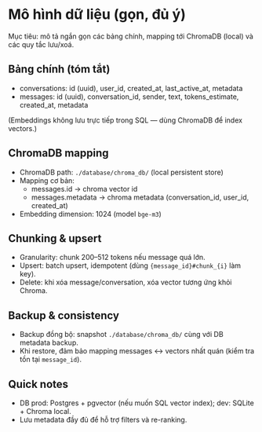 # Mô hình dữ liệu (gọn, đủ ý)

Mục tiêu: mô tả ngắn gọn các bảng chính, mapping tới ChromaDB (local) và các quy tắc lưu/xoá.

## Bảng chính (tóm tắt)
- conversations: id (uuid), user_id, created_at, last_active_at, metadata
- messages: id (uuid), conversation_id, sender, text, tokens_estimate, created_at, metadata

(Embeddings không lưu trực tiếp trong SQL — dùng ChromaDB để index vectors.)

## ChromaDB mapping
- ChromaDB path: `./database/chroma_db/` (local persistent store)
- Mapping cơ bản:
  - messages.id -> chroma vector id
  - messages.metadata -> chroma metadata (conversation_id, user_id, created_at)
- Embedding dimension: 1024 (model `bge-m3`)

## Chunking & upsert
- Granularity: chunk 200–512 tokens nếu message quá lớn.
- Upsert: batch upsert, idempotent (dùng `{message_id}#chunk_{i}` làm key).
- Delete: khi xóa message/conversation, xóa vector tương ứng khỏi Chroma.

## Backup & consistency
- Backup đồng bộ: snapshot `./database/chroma_db/` cùng với DB metadata backup.
- Khi restore, đảm bảo mapping messages <-> vectors nhất quán (kiểm tra tồn tại `message_id`).

## Quick notes
- DB prod: Postgres + pgvector (nếu muốn SQL vector index); dev: SQLite + Chroma local.
- Lưu metadata đầy đủ để hỗ trợ filters và re-ranking.
